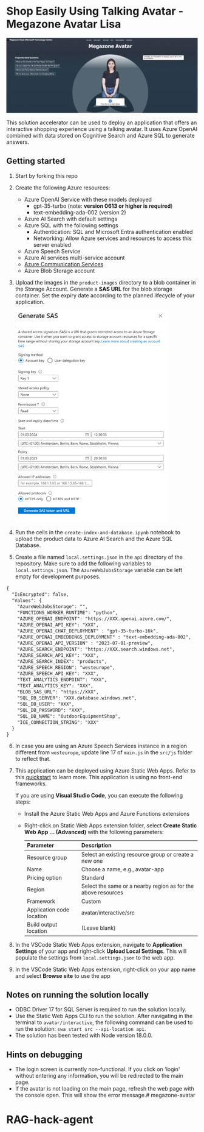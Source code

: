 # Shop Easily Using Talking Avatar - Megazone Avatar Lisa

<img src="./demo-megazone-avatar.png" alt="drawing" style="width:1200px;"/>

This solution accelerator can be used to deploy an application that offers an interactive shopping experience using a talking avatar. It uses Azure OpenAI combined with data stored on Cognitive Search and Azure SQL to generate answers.

## Getting started

1. Start by forking this repo 

2. Create the following Azure resources:

    - Azure OpenAI Service with these models deployed
      -  gpt-35-turbo (note: **version 0613 or higher is required**)
      - text-embedding-ada-002 (version 2)
   - Azure AI Search with default settings
   - Azure SQL with the following settings
     - Authentication: SQL and Microsoft Entra authentication enabled
     - Networking: Allow Azure services and resources to access this server enabled
   - Azure Speech Service
   - Azure AI services multi-service account
   - [Azure Communication Services](https://learn.microsoft.com/en-us/azure/communication-services/quickstarts/create-communication-resource?tabs=windows&pivots=platform-azp#create-azure-communication-services-resource)
   - Azure Blob Storage account

3. Upload the images in the `product-images` directory to a blob container in the Storage Account. Generate a **SAS URL** for the blob storage container. Set the expiry date according to the planned lifecycle of your application.

    <img src="./SAS-dialog.png" alt="drawing" style="width:400px;"/>

4. Run the cells in the `create-index-and-database.ipynb` notebook to upload the product data to Azure AI Search and the Azure SQL Database.

5. Create a file named `local.settings.json` in the `api` directory of the repository. Make sure to add the following variables to `local.settings.json`. The `AzureWebJobsStorage` variable can be left empty for development purposes.

```
{
  "IsEncrypted": false,
  "Values": {
    "AzureWebJobsStorage": "",
    "FUNCTIONS_WORKER_RUNTIME": "python",
    "AZURE_OPENAI_ENDPOINT": "https://XXX.openai.azure.com/",
    "AZURE_OPENAI_API_KEY": "XXX",
    "AZURE_OPENAI_CHAT_DEPLOYMENT" : "gpt-35-turbo-16k",
    "AZURE_OPENAI_EMBEDDINGS_DEPLOYMENT" : "text-embedding-ada-002",
    "AZURE_OPENAI_API_VERSION" : "2023-07-01-preview",
    "AZURE_SEARCH_ENDPOINT": "https://XXX.search.windows.net",
    "AZURE_SEARCH_API_KEY": "XXX",
    "AZURE_SEARCH_INDEX": "products",
    "AZURE_SPEECH_REGION": "westeurope",
    "AZURE_SPEECH_API_KEY": "XXX",
    "TEXT_ANALYTICS_ENDPOINT": "XXX",
    "TEXT_ANALYTICS_KEY": "XXX",
    "BLOB_SAS_URL": "https://XXX",
    "SQL_DB_SERVER": "XXX.database.windows.net",
    "SQL_DB_USER": "XXX",
    "SQL_DB_PASSWORD": "XXX",
    "SQL_DB_NAME": "OutdoorEquipmentShop",
    "ICE_CONNECTION_STRING": "XXX"
  }
}
```

6. In case you are using an Azure Speech Services instance in a region different from `westeurope`, update line 17 of `main.js` in the `src/js` folder to reflect that.

7. This application can be deployed using Azure Static Web Apps. Refer to this [quickstart](https://docs.microsoft.com/azure/static-web-apps/getting-started?tabs=vanilla-javascript) to learn more. This application is using no front-end frameworks.

    If you are using **Visual Studio Code**, you can execute the following steps:
    - Install  the Azure Static Web Apps and Azure Functions extensions
    - Right-click on Static Web Apps extension folder, select **Create Static Web App ... (Advanced)** with the following parameters:  

      | Parameter                 | Description                                                      |
      |---------------------------|------------------------------------------------------------------|
      | Resource group            | Select an existing resource group or create a new one            |
      | Name                      | Choose a name, e.g., avatar-app                                  |
      | Pricing option            | Standard                                                         |
      | Region                    | Select the same or a nearby region as for the above resources    |
      | Framework                 | Custom                                                           |
      | Application code location | avatar/interactive/src                                           |
      | Build output location     | (Leave blank)                                                    |      


8. In the VSCode Static Web Apps extension, navigate to **Application Settings** of your app and right-click **Upload Local Settings**. This will populate the settings from `local.settings.json` to the web app.

8. In the VSCode Static Web Apps extension, right-click on your app name and select **Browse site** to use the app

## Notes on running the solution locally

- ODBC Driver 17 for SQL Server is required to run the solution locally.
- Use the Static Web Apps CLI to run the solution. After navigating in the terminal to `avatar/interactive`, the following command can be used to run the solution: `swa start src --api-location api`.
- The solution has been tested with Node version 18.0.0.

## Hints on debugging

- The login screen is currently non-functional. If you click on 'login' without entering any information, you will be redirected to the main page.
- If the avatar is not loading on the main page, refresh the web page with the console open. This will show the error message.# megazone-avatar
# RAG-hack-agent
